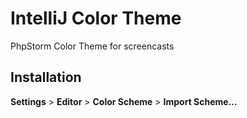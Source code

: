 # IntelliJ Color Theme

PhpStorm Color Theme for screencasts

## Installation

**Settings** > **Editor** > **Color Scheme** > **Import Scheme...**
